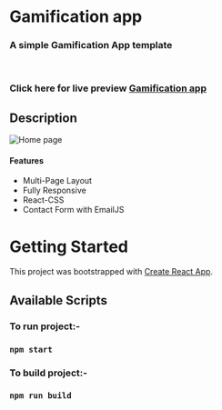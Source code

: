 <p align="center">

  <h1 align="start">Gamification app</h1>

  <h3 align="start">
   A simple Gamification App template
  </h3>
 <br />
 
 ### Click here for live preview <a href="https://cristina369.github.io/react-photo-studio">Gamification app</a>

</p>

## Description

![Home page](https://github.com/Cristina369/react-photo-studio/blob/5d04183c27e02c80ab71d67c498841c63bd37f6f/src/images/Art-Maison.png?raw=true "Art Maison home page")

#### Features
 
 - Multi-Page Layout
 - Fully Responsive
 - React-CSS
 - Contact Form with EmailJS
 


# Getting Started

This project was bootstrapped with [Create React App](https://github.com/facebook/create-react-app).

## Available Scripts

### To run project:-

### `npm start`

### To build project:-

### `npm run build`
